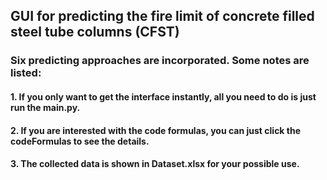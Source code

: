 ## __GUI for predicting the fire limit of concrete filled steel tube columns (CFST)__
### Six predicting approaches are incorporated. Some notes are listed:  
#### 1. If you only want to get the interface instantly, all you need to do is just run the **main.py**.
#### 2. If you are interested with the code formulas, you can just click the **codeFormulas** to see the details.
#### 3. The collected data is shown in **Dataset.xlsx** for your possible use.

